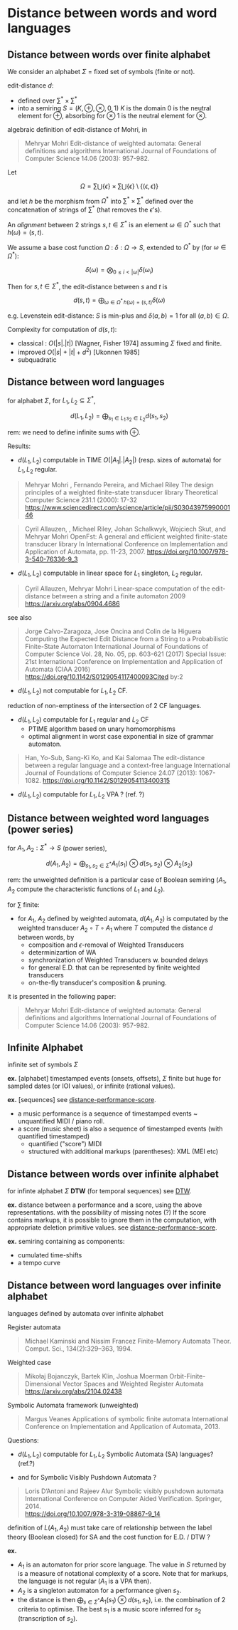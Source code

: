 # Distance between words and word languages


## Distance between words over finite alphabet
We consider an alphabet $`\Sigma`$ = fixed set of symbols (finite or not).

edit-distance $`d`$:
- defined over $`∑^* \times ∑^*`$ 
- into a semiring  $`S = ( K, \oplus, \otimes, 0, 1)`$ 
  $`K`$ is the domain
  $`0`$ is the neutral element for $`\oplus`$, absorbing for $`\otimes`$
  $`1`$ is the neutral element for $`\otimes`$.

algebraic definition of edit-distance of Mohri, in 

> Mehryar Mohri 
> Edit-distance of weighted automata: General definitions and algorithms
> International Journal of Foundations of Computer Science 14.06 (2003): 957-982.


Let 
```math
\Omega = ∑ ⋃ \{ \epsilon \} \times ∑ ⋃ \{ \epsilon \} \setminus \{ (\epsilon, \epsilon) \}
``` 

and let $`h`$ be the morphism from $`\Omega^*`$ into $`∑^* \times ∑^*`$  defined over the concatenation of strings of $`∑^*`$ (that removes the $`\epsilon`$'s).

An *alignment* between 2 strings  $`s, t ∈ \Sigma^*`$ is an element $`\omega ∈ \Omega^*`$ such that $`h(\omega) = (s, t)`$.

We assume a base cost function $`\Omega`$ : $`\delta: \Omega \to S`$, extended to $`\Omega^*`$ by (for $`\omega ∈ \Omega^*`$): 
```math
\delta(\omega) = \bigotimes_{0 \leq i < |\omega|} \delta(\omega_i)  
```

Then for $`s, t ∈ \Sigma^*`$, the edit-distance between $`s`$ and $`t`$ is  
```math
d(s, t) = \bigoplus_{\omega ∈ \Omega^*\, h(\omega) = (s, t)} \delta(\omega)
```

e.g. Levenstein edit-distance: $`S`$ is min-plus and $`\delta(a, b) = 1`$ for all $`(a, b) ∈ \Omega`$.



Complexity for computation of $`d(s, t)`$:
  - classical : $`O(|s| . |t|)`$ [Wagner, Fisher 1974]
    assuming $`\Sigma`$ fixed and finite.
  - improved $`O(|s| + |t| + d^2)`$ [Ukonnen 1985]
  - subquadratic


## Distance between word languages
for alphabet $`\Sigma`$,
for $`L_1, L_2 \subseteq \Sigma^*`$, 
```math
d(L_1, L_2) = \bigoplus_{s_1 \in L_1\, s_2 \in L_2} d(s_1, s_2)
```

rem: we need to define infinite sums with $`\oplus`$.

Results:
- $`d(L_1, L_2)`$ computable in TIME $`O(| A_1| . | A_2 |)`$ (resp. sizes of automata) for $`L_1, L_2`$ regular.

> Mehryar Mohri , Fernando Pereira, and Michael Riley
> The design principles of a weighted finite-state transducer library
> Theoretical Computer Science 231.1 (2000): 17-32
https://www.sciencedirect.com/science/article/pii/S0304397599000146

> Cyril Allauzen, , Michael Riley, Johan Schalkwyk, Wojciech Skut, and Mehryar Mohri
> OpenFst: A general and efficient weighted finite-state transducer library
> In International Conference on Implementation and Application of Automata, pp. 11-23, 2007.
https://doi.org/10.1007/978-3-540-76336-9_3


- $`d(L_1, L_2)`$ computable in linear space for $`L_1`$ singleton, $`L_2`$ regular.

> Cyril Allauzen, Mehryar Mohri
> Linear-space computation of the edit-distance between a string and a finite automaton
> 2009
https://arxiv.org/abs/0904.4686  

see also

> Jorge Calvo-Zaragoza, Jose Oncina and Colin de la Higuera
> Computing the Expected Edit Distance from a String to a Probabilistic Finite-State Automaton
> International Journal of Foundations of Computer Science Vol. 28, No. 05, pp. 603-621 (2017) Special Issue: 21st International Conference on Implementation and Application of Automata (CIAA 2016)
https://doi.org/10.1142/S0129054117400093Cited by:2



- $`d(L_1, L_2)`$ not computable for $`L_1, L_2`$ CF.

reduction of non-emptiness of the intersection of 2 CF languages.

- $`d(L_1, L_2)`$ computable for $`L_1`$ regular and $`L_2`$ CF
  - PTIME algorithm based on unary homomorphisms
  - optimal alignment in worst case exponential in size of grammar automaton.

> Han, Yo-Sub, Sang-Ki Ko, and Kai Salomaa
> The edit-distance between a regular language and a context-free language
> International Journal of Foundations of Computer Science 24.07 (2013): 1067-1082.
https://doi.org/10.1142/S0129054113400315

- $`d(L_1, L_2)`$ computable for $`L_1, L_2`$ VPA ?
  (ref. ?) 


## Distance between weighted word languages (power series)
for $`A_1, A_2 : \Sigma^*  \to S`$ (power series),
```math
d(A_1, A_2) = \bigoplus_{s_1, s_2 \in \Sigma^*} A_1(s_1) \otimes d(s_1, s_2) \otimes A_2(s_2)
```  

rem: the unweighted definition is a particular case of Boolean semiring ($`A_1`$, $`A_2`$ compute the characteristic functions of $`L_1`$ and $`L_2`$).

for $`∑`$ finite:
- for $`A_1`$,  $`A_2`$ defined by weighted automata, $`d(A_1, A_2)`$ is computated by the weighted transducer $`A_2 \circ T \circ A_1`$  where $`T`$ computed the distance $`d`$ between words, by
  - composition and $`\epsilon`$-removal of Weighted Transducers
  - determinizartion of WA
  - synchronization of Weighted Transducers w. bounded delays
  - for general E.D. that can be represented by finite weighted transducers
  - on-the-fly transducer's composition & pruning.

it is presented in the following paper:

> Mehryar Mohri 
> Edit-distance of weighted automata: General definitions and algorithms
> International Journal of Foundations of Computer Science 14.06 (2003): 957-982.



## Infinite Alphabet
infinite set of symbols $`\Sigma`$

**ex.**  [alphabet]
timestamped events (onsets, offsets), 
$`\Sigma`$ finite but huge for sampled dates (or IOI values), or infinite (rational values).

**ex.** [sequences] see [distance-performance-score](distance-performance-score.md).

- a music performance is a sequence of timestamped events ~ unquantified MIDI / piano roll.
- a score (music sheet) is also a sequence of timestamped events (with quantified timestamped)
  - quantified ("score") MIDI
  - structured with additional markups (parentheses): XML (MEI etc)

## Distance between words over infinite alphabet

for infinte alphabet $`\Sigma`$ 
**DTW** (for temporal sequences) see [DTW](DTW.md).

**ex.** distance between a performance and a score, using the above representations.
with the possibility of missing notes (?)
If the score contains markups, it is possible to ignore them in the computation, with appropriate deletion primitive values. see [distance-performance-score](distance-performance-score.md). 

**ex.** semiring containing as components:

- cumulated time-shifts
- a tempo curve

## Distance between word languages over infinite alphabet
languages defined by automata over infinite alphabet


Register automata

> Michael Kaminski and Nissim Francez
> Finite-Memory Automata
> Theor. Comput. Sci., 134(2):329–363, 1994.

Weighted case

> Mikołaj Bojanczyk, Bartek Klin, Joshua Moerman 
> Orbit-Finite-Dimensional Vector Spaces and Weighted Register Automata
https://arxiv.org/abs/2104.02438

Symbolic Automata framework (unweighted)

> Margus Veanes
> Applications of symbolic finite automata
> International Conference on Implementation and Application of Automata, 2013.

Questions:

- $`d(L_1, L_2)`$ computable for $`L_1, L_2`$ Symbolic Automata (SA) languages?
  (ref.?)
  
- and for Symbolic Visibly Pushdown Automata ?
  
> Loris D’Antoni and Rajeev Alur 
> Symbolic visibly pushdown automata
> International Conference on Computer Aided Verification. Springer, 2014.  
https://doi.org/10.1007/978-3-319-08867-9_14

definition of $`L(A_1, A_2)`$ must take care of relationship between the label theory (Boolean closed) for SA and the cost function for E.D. / DTW ?

**ex.** 

- $`A_1`$ is an automaton for prior score language. 
  The value in $`S`$ returned by is a measure of notational complexity of a score.
  Note that for markups, the language is not regular ($`A_1`$ is a VPA then).
- $`A_2`$ is a singleton automaton for a performance given $`s_2`$.
- the distance is then $`\bigoplus_{s ∈ \Sigma^*} A_1(s_1) \otimes d(s_1, s_2)`$, i.e. the combination of 2 criteria to optimise. 
  The best $`s_1`$ is a music score inferred for $`s_2`$ (transcription of $`s_2`$).

